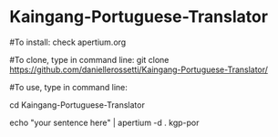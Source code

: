 # Kaingang-Portuguese-Translator

#To install:
check apertium.org
  
  
#To clone, type in command line:
git clone https://github.com/daniellerossetti/Kaingang-Portuguese-Translator/
  
  
#To use, type in command line:

 cd Kaingang-Portuguese-Translator
 
 
 echo "your sentence here" | apertium -d . kgp-por
